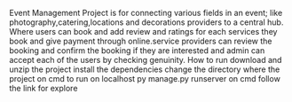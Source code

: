 Event Management Project is for connecting various fields in an event; like photography,catering,locations and decorations providers to a central hub. Where users can book and add review and ratings for each services they book and give payment through online.service providers can review the booking and confirm the booking if they are interested and admin can accept each of the users by checking genuinity.
How to run
download and unzip the project
install the dependencies
change the directory where the project on cmd
to run on localhost py manage.py runserver on cmd 
follow the link for explore

